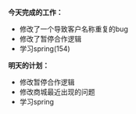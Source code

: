 **今天完成的工作：**
 
- 修改了一个导致客户名称重复的bug
- 修改了暂停合作逻辑
- 学习spring(154)



**明天的计划：** 

- 修改暂停合作逻辑
- 修改商城最近出现的问题
- 学习spring
